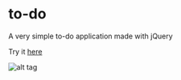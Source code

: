 # to-do
A very simple to-do application made with jQuery

Try it [here]

![alt tag](https://raw.github.com/Goehybrid/to-do/master/preview.png)

[here]: <http://goehybrid.github.io/to-do>
